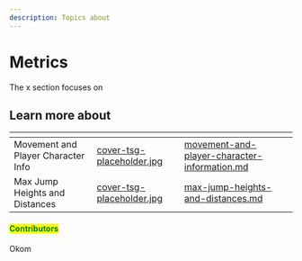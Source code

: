 ```yaml
---
description: Topics about
---
```


# Metrics

The x section focuses on&#x20;



## Learn more about

<table data-view="cards"><thead><tr><th></th><th data-hidden data-card-cover data-type="files"></th><th data-hidden data-card-target data-type="content-ref"></th></tr></thead><tbody><tr><td>Movement and Player Character Info</td><td><a href="../../../.gitbook/assets/cover-tsg-placeholder.jpg">cover-tsg-placeholder.jpg</a></td><td><a href="movement-and-player-character-information.md">movement-and-player-character-information.md</a></td></tr><tr><td>Max Jump Heights and Distances</td><td><a href="../../../.gitbook/assets/cover-tsg-placeholder.jpg">cover-tsg-placeholder.jpg</a></td><td><a href="max-jump-heights-and-distances.md">max-jump-heights-and-distances.md</a></td></tr></tbody></table>



#### <mark style="color:green;">Contributors</mark>

Okom
